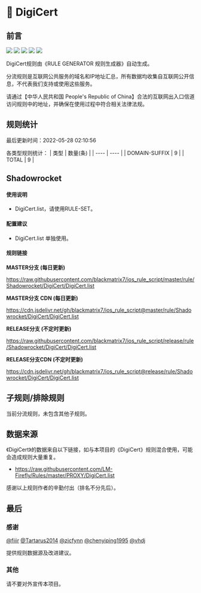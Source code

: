 # 🧸 DigiCert

## 前言

![](https://shields.io/badge/-移除重复规则-ff69b4) ![](https://shields.io/badge/-DOMAIN与DOMAIN--SUFFIX合并-green) ![](https://shields.io/badge/-DOMAIN--SUFFIX间合并-critical) ![](https://shields.io/badge/-DOMAIN--SUFFIX与DOMAIN--KEYWORD合并-blue) ![](https://shields.io/badge/-IP--CIDR(6)合并-blueviolet) 

DigiCert规则由《RULE GENERATOR 规则生成器》自动生成。

分流规则是互联网公共服务的域名和IP地址汇总，所有数据均收集自互联网公开信息，不代表我们支持或使用这些服务。

请通过【中华人民共和国 People's Republic of China】合法的互联网出入口信道访问规则中的地址，并确保在使用过程中符合相关法律法规。

## 规则统计

最后更新时间：2022-05-28 02:10:56

各类型规则统计：
| 类型 | 数量(条)  | 
| ---- | ----  |
| DOMAIN-SUFFIX | 9  | 
| TOTAL | 9  | 


## Shadowrocket 

#### 使用说明
- DigiCert.list，请使用RULE-SET。

#### 配置建议
- DigiCert.list 单独使用。

#### 规则链接
**MASTER分支 (每日更新)**

https://raw.githubusercontent.com/blackmatrix7/ios_rule_script/master/rule/Shadowrocket/DigiCert/DigiCert.list

**MASTER分支 CDN (每日更新)**

https://cdn.jsdelivr.net/gh/blackmatrix7/ios_rule_script@master/rule/Shadowrocket/DigiCert/DigiCert.list

**RELEASE分支 (不定时更新)**

https://raw.githubusercontent.com/blackmatrix7/ios_rule_script/release/rule/Shadowrocket/DigiCert/DigiCert.list

**RELEASE分支CDN (不定时更新)**

https://cdn.jsdelivr.net/gh/blackmatrix7/ios_rule_script@release/rule/Shadowrocket/DigiCert/DigiCert.list

## 子规则/排除规则


当前分流规则，未包含其他子规则。

## 数据来源

《DigiCert》的数据来自以下链接，如与本项目的《DigiCert》规则混合使用，可能会造成规则大量重复。

- https://raw.githubusercontent.com/LM-Firefly/Rules/master/PROXY/DigiCert.list


感谢以上规则作者的辛勤付出（排名不分先后）。

## 最后

### 感谢

[@fiiir](https://github.com/fiiir) [@Tartarus2014](https://github.com/Tartarus2014) [@zjcfynn](https://github.com/zjcfynn) [@chenyiping1995](https://github.com/chenyiping1995) [@vhdj](https://github.com/vhdj)

提供规则数据源及改进建议。

### 其他

请不要对外宣传本项目。